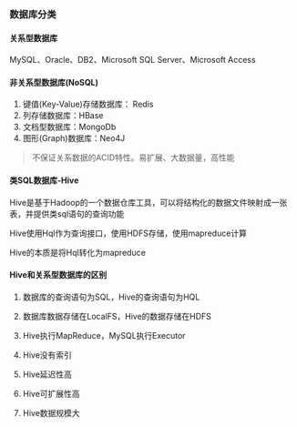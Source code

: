 ### 数据库分类

#### 关系型数据库

MySQL、Oracle、DB2、Microsoft SQL Server、Microsoft Access

#### 非关系型数据库(NoSQL)

1. 键值(Key-Value)存储数据库： Redis
2. 列存储数据库：HBase
3. 文档型数据库：MongoDb
4. 图形(Graph)数据库：Neo4J

> 不保证关系数据的ACID特性。易扩展、大数据量，高性能

#### 类SQL数据库-Hive

Hive是基于Hadoop的一个数据仓库工具，可以将结构化的数据文件映射成一张表，并提供类sql语句的查询功能

Hive使用Hql作为查询接口，使用HDFS存储，使用mapreduce计算

Hive的本质是将Hql转化为mapreduce

#### Hive和关系型数据库的区别

1. 数据库的查询语句为SQL，Hive的查询语句为HQL

2. 数据库数据存储在LocalFS，Hive的数据存储在HDFS

3. Hive执行MapReduce，MySQL执行Executor

4. Hive没有索引

5. Hive延迟性高

6. Hive可扩展性高

7. Hive数据规模大